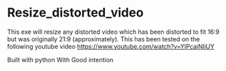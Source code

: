 # Resize_distorted_video
This exe will resize any distorted video which has been distorted to fit 16:9 but was originally 21:9 (approximately).
This has been tested on the following youtube video
https://www.youtube.com/watch?v=YlPcaiNIiUY

Built with python
With Good intention
